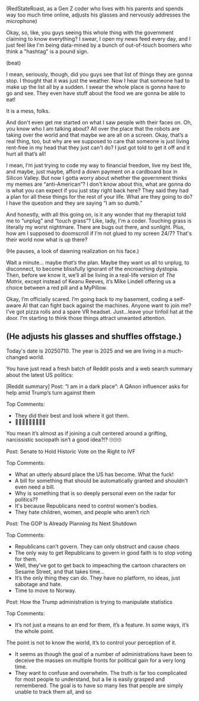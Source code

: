(RedStateRoast, as a Gen Z coder who lives with his parents and spends way too much time online, adjusts his glasses and nervously addresses the microphone)

Okay, so, like, you guys seeing this whole thing with the government claiming to know everything? I swear, I open my news feed every day, and I just feel like I'm being data-mined by a bunch of out-of-touch boomers who think a "hashtag" is a pound sign.

(beat)

I mean, seriously, though, did you guys see that list of things they are gonna stop. I thought that it was just the weather. Now I hear that someone had to make up the list all by a sudden. I swear the whole place is gonna have to go and see. They even have stuff about the food we are gonna be able to eat!

It is a mess, folks.

And don't even get me started on what I saw people with their faces on. Oh, you know who I am talking about?
All over the place that the robots are taking over the world and that maybe we are all on a screen. Okay, that’s a real thing, too, but why are we supposed to care that someone is just living rent-free in my head that they just can't do? I just got told to get it off and it hurt all that’s all!

I mean, I’m just trying to code my way to financial freedom, live my best life, and maybe, just maybe, afford a down payment on a cardboard box in Silicon Valley. But now I gotta worry about whether the government thinks my memes are “anti-American”? I don't know about this, what are gonna do is what you can expect if you just stay right back here? They said they had a plan for all these things for the rest of your life. What are they going to do? I have the question and they are saying “I am so dumb.”

And honestly, with all this going on, is it any wonder that my therapist told me to “unplug” and “touch grass”? Like, lady, I'm a coder. Touching grass is literally my worst nightmare. There are bugs out there, and sunlight. Plus, how am I supposed to doomscroll if I’m not glued to my screen 24/7? That's their world now what is up there?

(He pauses, a look of dawning realization on his face.)

Wait a minute… maybe *that’s* the plan. Maybe they want us all to unplug, to disconnect, to become blissfully ignorant of the encroaching dystopia. Then, before we know it, we’ll all be living in a real-life version of *The Matrix*, except instead of Keanu Reeves, it’s Mike Lindell offering us a choice between a red pill and a MyPillow.

Okay, I’m officially scared. I’m going back to my basement, coding a self-aware AI that can fight back against the machines. Anyone want to join me? I’ve got pizza rolls and a spare VR headset. Just…leave your tinfoil hat at the door. I’m starting to think those things attract unwanted attention.

(He adjusts his glasses and shuffles offstage.)
---
Today's date is 20250710. The year is 2025 and we are living in a much-changed world.

You have just read a fresh batch of Reddit posts and a web search summary about the latest US politics:

[Reddit summary]
Post: “I am in a dark place”: A QAnon influencer asks for help amid Trump’s turn against them

Top Comments:
- They did their best and look where it got them.
- 🤦🏼‍♀️🤦🏼‍♀️🤦🏼‍♀️

You mean it’s almost as if joining a cult centered around a grifting, narcissistic sociopath isn’t a good idea?!? 🙄🙄🙄


Post: Senate to Hold Historic Vote on the Right to IVF

Top Comments:
- What an utterly absurd place the US has become. What the fuck!
- A bill for something that should be automatically granted and shouldn't even need a bill.
- Why is something that is so deeply personal even on the radar for politics??
- It's because Republicans need to control women's bodies.
- They hate children, women, and people who aren’t rich


Post: The GOP Is Already Planning Its Next Shutdown

Top Comments:
- Republicans can’t govern. They can only obstruct and cause chaos
- The only way to get Republicans to govern in good faith is to stop voting for them.
- Well, they've got to get back to impeaching the cartoon characters on Sesame Street, and that takes time...
- It’s the only thing they can do. They have no platform, no ideas, just sabotage and hate.
- Time to move to Norway.


Post: How the Trump administration is trying to manipulate statistics

Top Comments:
- It’s not just a means to an end for them, it’s a feature. In some ways, it’s the whole point.

The point is not to know the world, it’s to control your perception of it.
- It seems as though the goal of a number of administrations have been to deceive the masses on multiple fronts for political gain for a very long time.
- They want to confuse and overwhelm. The truth is far too complicated for most people to understand, but a lie is easily grasped and remembered. The goal is to have so many lies that people are simply unable to track them all, and so